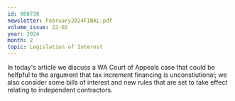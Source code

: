```yaml
---
id: 000730
newsletter: February2024FINAL.pdf
volume_issue: 22-02
year: 2024
month: 2
topic: Legislation of Interest
---
```


In today's article we discuss a WA Court of Appeals case that could be helfpful to the argument that tax increment financing is unconstiutional; we also consider some bills of interest and new rules that are set to take effect relating to independent contractors.